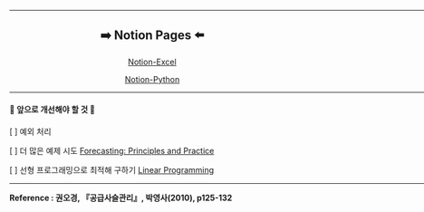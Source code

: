 <hr width='1000' color='111111' noshade align='center' />

<div align='center'>
  
  <h2>➡️ Notion Pages ⬅️</h2>
  
   [Notion-Excel](https://www.notion.so/Excel-147b6add77c04639b631771a9ff1e517)
    
   [Notion-Python](https://www.notion.so/Python-a85ce17aaef44c3b87a6aad8ac5db2bc)
   
</div>

<hr width='1000' color='111111' noshade align='center' />

<h4>🚀 앞으로 개선해야 할 것 🚀</h4>

  [ ] 예외 처리

  [ ] 더 많은 예제 시도 [Forecasting: Principles and Practice](https://otexts.com/fppkr/)

  [ ] 선형 프로그래밍으로 최적해 구하기 [Linear Programming](https://towardsdatascience.com/linear-programming-the-stock-cutting-problem-dc6ba3bf3de1)

<hr width='1000' color='111111' noshade align='center' />

<strong>Reference : 권오경, 『공급사슬관리』, 박영사(2010), p125-132</strong>

